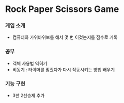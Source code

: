 # Rock Paper Scissors Game

### 게임 소개

- 컴퓨터와 가위바위보를 해서 몇 번 이겼는지를 점수로 기록

### 공부

- 객체 사용법 익히기
- 비동기 : 타이머를 멈췄다가 다시 작동시키는 방법 배우기

### 기능 구현

- 3판 2선승제 추가
